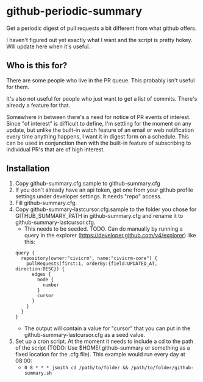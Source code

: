 # github-periodic-summary
Get a periodic digest of pull requests a bit different from what github offers.

I haven't figured out yet exactly what I want and the script is pretty hokey. Will update here when it's useful.

## Who is this for?
There are some people who live in the PR queue. This probably isn't useful for them.

It's also not useful for people who just want to get a list of commits. There's already a feature for that.

Somewhere in between there's a need for notice of PR events of interest. Since "of interest" is difficult to define, I'm settling for the moment on any update, but unlike the built-in watch feature of an email or web notification every time anything happens, I want it in digest form on a schedule. This can be used in conjunction then with the built-in feature of subscribing to individual PR's that are of high interest.

## Installation
1. Copy github-summary.cfg.sample to github-summary.cfg
2. If you don't already have an api token, get one from your github profile settings under developer settings. It needs "repo" access.
3. Fill github-summary.cfg.
4. Copy github-summary-lastcursor.cfg.sample to the folder you chose for GITHUB\_SUMMARY\_PATH in github-summary.cfg and rename it to github-summary-lastcursor.cfg.
   * This needs to be seeded. TODO. Can do manually by running a query in the explorer (https://developer.github.com/v4/explorer) like this:  
   ```
   query {
     repository(owner:"civicrm", name:"civicrm-core") {
       pullRequests(first:1, orderBy:{field:UPDATED_AT, direction:DESC}) {
         edges {
           node {
             number
           }
           cursor
         }
       }
     }
   }
   ```
   * The output will contain a value for "cursor" that you can put in the github-summary-lastcursor.cfg as a seed value.
5. Set up a cron script. At the moment it needs to include a cd to the path of the script (TODO: Use $HOME/.github-summary or something as a fixed location for the .cfg file). This example would run every day at 08:00:
   * `0 8 * * * jsmith cd /path/to/folder && /path/to/folder/github-summary.sh`
